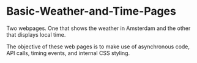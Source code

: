 # Basic-Weather-and-Time-Pages
 Two webpages. One that shows the weather in Amsterdam and the other that displays local time.

The objective of these web pages is to make use of asynchronous code, API calls, timing events, and internal CSS styling.
